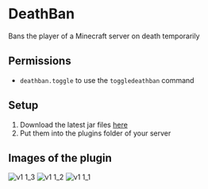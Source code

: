 # DeathBan

Bans the player of a Minecraft server on death temporarily

## Permissions

- `deathban.toggle` to use the `toggledeathban` command

## Setup

1. Download the latest jar files [here](https://github.com/ItsLeMax/MobileCrafting/releases/latest)
2. Put them into the plugins folder of your server

## Images of the plugin

![v1 1_3](https://github.com/ItsLeMax/DeathBan/assets/80857459/12995206-7db0-4e0a-9d4b-9e452c3e4425)
![v1 1_2](https://github.com/ItsLeMax/DeathBan/assets/80857459/85f90cb6-d877-43e0-9537-e71fc5fd913b)
![v1 1_1](https://github.com/ItsLeMax/DeathBan/assets/80857459/9b3c4bd1-3fe9-4c0c-bf12-1a8ba64f9576)